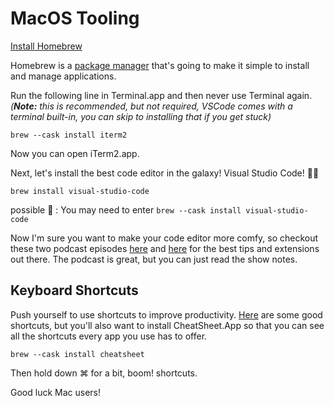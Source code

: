 # MacOS Tooling

[Install Homebrew](https://brew.sh/)

Homebrew is a [package manager](https://medium.freecodecamp.org/javascript-package-managers-101-9afd926add0a) that's going to make it simple to install and manage applications.

Run the following line in Terminal.app and then never use Terminal again. *(__Note:__ this is recommended, but not required, VSCode comes with a terminal built-in, you can skip to installing that if you get stuck)*

`brew --cask install iterm2`

Now you can open iTerm2.app.

Next, let's install the best code editor in the galaxy! Visual Studio Code! 👏🏻

`brew install visual-studio-code`

possible 🐞 : You may need to enter `brew --cask install visual-studio-code`

Now I'm sure you want to make your code editor more comfy, so checkout these two podcast episodes [here](https://syntax.fm/show/012/why-is-everyone-switching-to-vs-code) and [here](https://syntax.fm/show/048/vs-code-round-two) for the best tips and extensions out there. The podcast is great, but you can just read the show notes.

## Keyboard Shortcuts

Push yourself to use shortcuts to improve productivity. [Here](https://medium.com/productivity-freak/macos-keyboard-shortcuts-41c8184f65a6) are some good shortcuts, but you'll also want to install CheatSheet.App so that you can see all the shortcuts every app you use has to offer.

`brew --cask install cheatsheet`

Then hold down ⌘ for a bit, boom! shortcuts.

Good luck Mac users!
